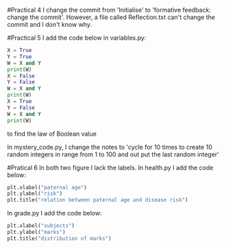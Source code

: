 #Practical 4
I change the commit from 'Initialise' to 'formative feedback: change the commit'. However, a file called Reflection.txt can't change the commit and I don't know why.

#Practical 5
I add the code below in variables.py:
```Python
X = True
Y = True
W = X and Y
print(W)
X = False
Y = False
W = X and Y
print(W)
X = True
Y = False
W = X and Y
print(W)
```
to find the law of Boolean value

In mystery_code.py, I change the notes to 'cycle for 10 times to create 10 random integers in range from 1 to 100 and out put the last random integer'

#Pratical 6
In both two figure I lack the labels.
In health.py I add the code below:
```Python
plt.xlabel("paternal age")
plt.ylabel("risk")
plt.title("relation between paternal age and disease risk")
```
In grade.py I add the code below:
```Python
plt.xlabel("subjects")
plt.ylabel("marks")
plt.title("distribution of marks")
```